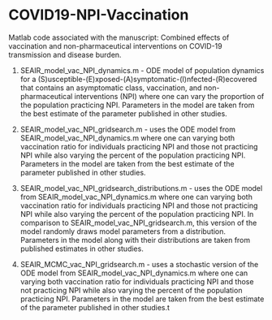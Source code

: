 # COVID19-NPI-Vaccination
Matlab code associated with the manuscript:
Combined effects of vaccination and non-pharmaceutical interventions on COVID-19 transmission and disease burden.

1. SEAIR_model_vac_NPI_dynamics.m - ODE model of population dynamics for a (S)usceptible-(E)xposed-(A)symptomatic-(I)nfected-(R)ecovered that
    contains an asymptomatic class, vaccination, and non-pharmaceutical interventions (NPI) where one can vary the proportion of the population practicing
    NPI. Parameters in the model are taken from the best estimate of the parameter published in other studies.

2. SEAIR_model_vac_NPI_gridsearch.m - uses the ODE model from SEAIR_model_vac_NPI_dynamics.m where one can varying both vaccination ratio for individuals
    practicing NPI and those not practicing NPI while also varying the percent of the population practicing NPI. Parameters in the model are taken from the best estimate
    of the parameter published in other studies.

3. SEAIR_model_vac_NPI_gridsearch_distributions.m - uses the ODE model from SEAIR_model_vac_NPI_dynamics.m where one can varying both vaccination ratio for individuals
    practicing NPI and those not practicing NPI while also varying the percent of the population practicing NPI.  In comparison to SEAIR_model_vac_NPI_gridsearch.m, this
    version of the model randomly draws model parameters from a distribution. Parameters in the model along with their distributions are taken from published estimates
    in other studies.

4. SEAIR_MCMC_vac_NPI_gridsearch.m - uses a stochastic version of the ODE model from SEAIR_model_vac_NPI_dynamics.m where one can varying both vaccination ratio
    for individuals practicing NPI and those not practicing NPI while also varying the percent of the population practicing NPI.  Parameters in the model are taken from
    the best estimate of the parameter published in other studies.t
